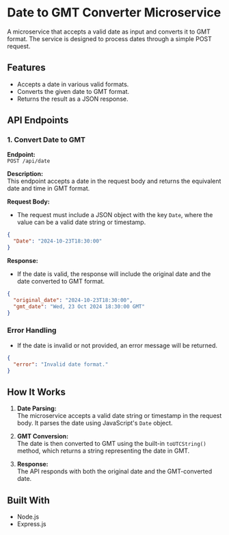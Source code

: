 # Date to GMT Converter Microservice

A microservice that accepts a valid date as input and converts it to GMT format. The service is designed to process dates through a simple POST request.

## Features

- Accepts a date in various valid formats.
- Converts the given date to GMT format.
- Returns the result as a JSON response.

## API Endpoints

### 1. Convert Date to GMT

**Endpoint:**  
`POST /api/date`

**Description:**  
This endpoint accepts a date in the request body and returns the equivalent date and time in GMT format.

**Request Body:**

- The request must include a JSON object with the key `Date`, where the value can be a valid date string or timestamp.

```json
{
  "Date": "2024-10-23T18:30:00"
}
```

**Response:**

- If the date is valid, the response will include the original date and the date converted to GMT format.

```json
{
  "original_date": "2024-10-23T18:30:00",
  "gmt_date": "Wed, 23 Oct 2024 18:30:00 GMT"
}
```

### Error Handling

- If the date is invalid or not provided, an error message will be returned.

```json
{
  "error": "Invalid date format."
}
```
## How It Works

1. **Date Parsing:**  
   The microservice accepts a valid date string or timestamp in the request body. It parses the date using JavaScript's `Date` object.

2. **GMT Conversion:**  
   The date is then converted to GMT using the built-in `toUTCString()` method, which returns a string representing the date in GMT.

3. **Response:**  
   The API responds with both the original date and the GMT-converted date.

## Built With

- Node.js
- Express.js
